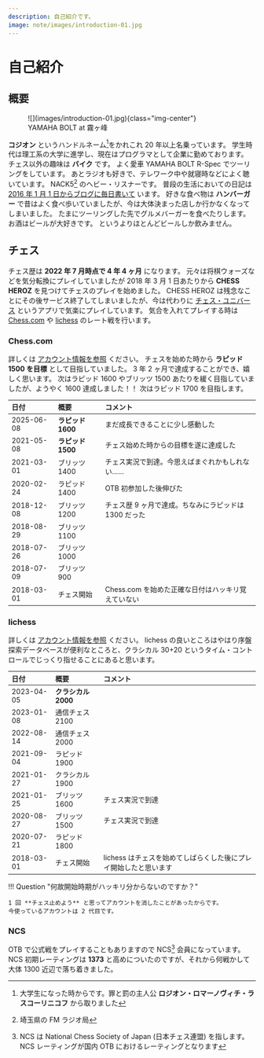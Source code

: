 ```yaml
---
description: 自己紹介です。
image: note/images/introduction-01.jpg
---
```


# 自己紹介

## 概要

<figure markdown>
  ![](images/introduction-01.jpg){class="img-center"}
  <figcaption>YAMAHA BOLT at 霧ヶ峰</figcaption>
</figure>

**コジオン** というハンドルネーム[^1]をかれこれ 20 年以上名乗っています。
学生時代は理工系の大学に進学し、現在はプログラマとして企業に勤めております。
チェス以外の趣味は **バイク** です。
よく愛車 YAMAHA BOLT R-Spec でツーリングをしています。
あとラジオも好きで、テレワーク中や就寝時などによく聴いています。
NACK5[^2] のヘビー・リスナーです。
普段の生活においての日記は [2016 年 1 月 1 日からブログに毎日書いて](https://kojion.com/) います。
好きな食べ物は **ハンバーガー** で昔はよく食べ歩いていましたが、今は大体決まった店しか行かなくなってしまいました。
たまにツーリングした先でグルメバーガーを食べたりします。
お酒はビールが大好きです。
というよりほとんどビールしか飲みません。

## チェス

チェス歴は **2022 年 7 月時点で 4 年 4 ヶ月** になります。
元々は将棋ウォーズなどを気分転換にプレイしていましたが 2018 年 3 月 1 日あたりから **CHESS HEROZ** を見つけてチェスのプレイを始めました。
CHESS HEROZ は残念なことにその後サービス終了してしまいましたが、今は代わりに [チェス・ユニバース](https://chess-universe.net/)
というアプリで気楽にプレイしています。
気合を入れてプレイする時は [Chess.com](https://chess.com/) や [lichess](https://lichess.org/) のレート戦を行います。

### Chess.com

詳しくは [アカウント情報を参照](https://chess.com/member/zbxah/) ください。
チェスを始めた時から **ラピッド 1500 を目標** として目指していました。
3 年 2 ヶ月で達成することができ、嬉しく思います。
次はラピッド 1600 やブリッツ 1500 あたりを緩く目指していましたが、ようやく 1600 達成しました！！
次はラピッド 1700 を目指します。

| 日付         | 概要            | コメント                            |
|:-----------|:--------------|:--------------------------------|
| 2025-06-08 | **ラピッド 1600** | まだ成長できることに少し感動した                |
| 2021-05-08 | **ラピッド 1500** | チェス始めた時からの目標を遂に達成した             |
| 2021-03-01 | ブリッツ 1400     | チェス実況で到達。今思えばまぐれかもしれない……        |
| 2020-02-24 | ラピッド 1400     | OTB 初参加した後伸びた                   |
| 2018-12-08 | ブリッツ 1200     | チェス歴 9 ヶ月で達成。ちなみにラピッドは 1300 だった |
| 2018-08-29 | ブリッツ 1100     |                                 |
| 2018-07-26 | ブリッツ 1000     |                                 |
| 2018-07-09 | ブリッツ 900      |                                 |
| 2018-03-01 | チェス開始         | Chess.com を始めた正確な日付はハッキリ覚えていない  |

### lichess

詳しくは [アカウント情報を参照](https://lichess.org/@/zbxah) ください。
lichess の良いところはやはり序盤探索データベースが便利なところと、クラシカル 30+20 というタイム・コントロールでじっくり指せることにあると思います。

|日付|概要|コメント|
|:--|:--|:--|
|2023-04-05|**クラシカル 2000**||
|2023-01-08|通信チェス 2100||
|2022-08-14|通信チェス 2000||
|2021-09-04|ラピッド 1900||
|2021-01-27|クラシカル 1900||
|2021-01-25|ブリッツ 1600|チェス実況で到達|
|2020-08-27|ブリッツ 1500|チェス実況で到達|
|2020-07-21|ラピッド 1800||
|2018-03-01|チェス開始|lichess はチェスを始めてしばらくした後にプレイ開始したと思います|

!!! Question "何故開始時期がハッキリ分からないのですか？"

    1 回 **チェス止めよう** と思ってアカウントを消したことがあったからです。
    今使っているアカウントは 2 代目です。

### NCS

OTB で公式戦をプレイすることもありますので NCS[^3] 会員になっています。
NCS 初期レーティングは **1373** と高めについたのですが、それから何戦かして大体 1300 近辺で落ち着きました。

[^1]: 大学生になった時からです。罪と罰の主人公 **ロジオン・ロマーノヴィチ・ラスコーリニコフ** から取りました
[^2]: 埼玉県の FM ラジオ局
[^3]: NCS は National Chess Society of Japan (日本チェス連盟) を指します。NCS レーティングが国内 OTB におけるレーティングとなります